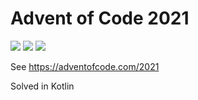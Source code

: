 # Advent of Code 2021
![](https://img.shields.io/badge/day%20📅-3-blue) ![](https://img.shields.io/badge/stars%20⭐-4-yellow)  ![](https://img.shields.io/badge/days%20completed-2-red)

See https://adventofcode.com/2021

Solved in Kotlin
